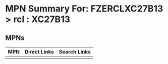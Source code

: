 



# MPN Summary For: FZERCLXC27B13 > rcl : XC27B13

## MPNs
  

|MPN|Direct Links|Search Links|
| :--- | :--- | :--- |
||||
